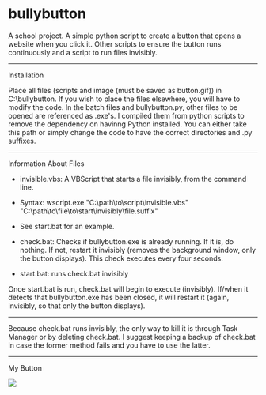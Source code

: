 bullybutton
===========

A school project. A simple python script to create a button that opens a website when you click it. Other scripts to ensure the button runs continuously and a script to run files invisibly.

********
Installation

Place all files (scripts and image (must be saved as button.gif)) in C:\bullybutton. If you wish to place the files elsewhere, you will have to modify the code. In the batch files and bullybutton.py, other files to be opened are referenced as .exe's. I compiled them from python scripts to remove the dependency on havinng Python installed. You can either take this path or simply change the code to have the correct directories and .py suffixes.

********
Information About Files
* invisible.vbs: A VBScript that starts a file invisibly, from the command line. 
* Syntax: wscript.exe "C:\path\to\script\invisible.vbs" "C:\path\to\file\to\start\invisibly\file.suffix" 
* See start.bat for an example.

* check.bat: Checks if bullybutton.exe is already running. If it is, do nothing. If not, restart it invisibly (removes the background window, only the button displays). This check executes every four seconds.

* start.bat: runs check.bat invisibly

Once start.bat is run, check.bat will begin to execute (invisibly). If/when it detects that bullybutton.exe has been closed, it will restart it (again, invisibly, so that only the button displays).

********
Because check.bat runs invisibly, the only way to kill it is through Task Manager or by deleting check.bat. I suggest keeping a backup of check.bat in case the former method fails and you have to use the latter.

********
My Button

![](http://i.imgur.com/EABVpXK.gif)
